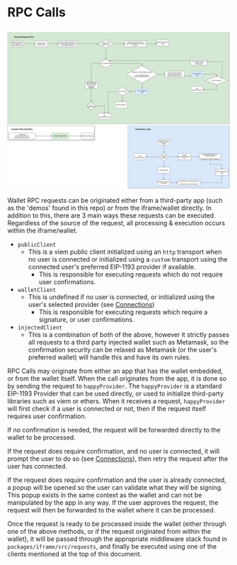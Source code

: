 # RPC Calls

![RPC Request Flow](./images/connection-flow.png)

Wallet RPC requests can be originated either from a third-party app (such as the 'demos' found in this
repo) or from the iframe/wallet directly. In addition to this, there are 3 main ways these requests
can be executed. Regardless of the source of the request, all processing & execution occurs within
the iframe/wallet.

- `publicClient`
  - This is a viem public client initialized using an `http` transport when no user is connected
      or initialized using a `custom` transport using the connected user's preferred EIP-1193 provider
      if available.
    - This is responsible for executing requests which do not require user confirmations.
- `walletClient`
  - This is undefined if no user is connected, or initialized using the user's selected provider
      (see [Connections](./connections.md))
    - This is responsible for executing requests which require a signature, or user confirmations.
- `injectedClient`
  - This is a combination of both of the above, however it strictly passes all requests to a third
      party injected wallet such as Metamask, so the confirmation security can be relaxed as Metamask
      (or the user's preferred wallet) will handle this and have its own rules.

RPC Calls may originate from either an app that has the wallet embedded, or from the wallet itself.
When the call originates from the app, it is done so by sending the request to `happyProvider`. The
`happyProvider` is a standard EIP-1193 Provider that can be used directly, or used to initialize
third-party libraries such as viem or ethers. When it receives a request, `happyProvider` will
first check if a user is connected or not, then if the request itself requires user confirmation.

If no confirmation is needed, the request will be forwarded directly to the wallet to be processed.

If the request does require confirmation, and no user is connected, it will prompt the user to do so
(see [Connections](./connections.md)), then retry the request after the user has connected.

If the request does require confirmation and the user is already connected, a popup will be opened
so the user can validate what they will be signing. This popup exists in the same context as the wallet
and can not be manipulated by the app in any way. If the user approves the request, the request will
then be forwarded to the wallet where it can be processed.

Once the request is ready to be processed inside the wallet (either through one of the above methods,
or if the request originated from within the wallet), it will be passed through the appropriate
middleware stack found in `packages/iframe/src/requests`, and finally be executed using one of the
clients mentioned at the top of this document.

